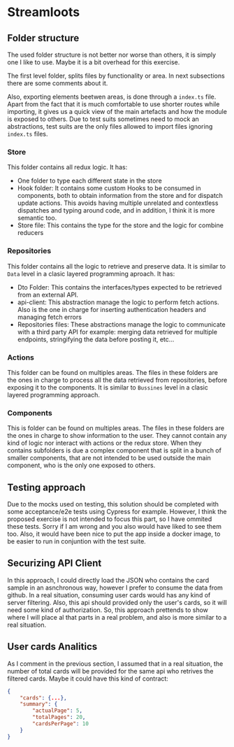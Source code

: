 # Streamloots

## Folder structure
The used folder structure is not better nor worse than others, it is simply one I like to use. Maybe it is a bit overhead for this exercise.

The first level folder, splits files by functionality or area. In next subsections there are some comments about it.

Also, exporting elements beetwen areas, is done through a `index.ts` file. Apart from the fact that it is much comfortable to use shorter routes while importing, it gives us a quick view of the main artefacts and how the module is exposed to others. Due to test suits sometimes need to mock an abstractions, test suits are the only files allowed to import files ignoring `index.ts` files.

### Store
This folder contains all redux logic. It has:

- One folder to type each different state in the store
- Hook folder: It contains some custom Hooks to be consumed in components, both to obtain information from the store and for dispatch update actions. This avoids having multiple unrelated and contextless dispatches and typing around code, and in addition, I think it is more semantic too.
- Store file: This contains the type for the store and the logic for combine reducers


### Repositories
This folder contains all the logic to retrieve and preserve data. It is similar to `Data` level in a clasic layered programming aproach. It has:
- Dto Folder: This contains the interfaces/types expected to be retrieved from an external API.
- api-client: This abstraction manage the logic to perform fetch actions. Also is the one in charge for inserting authentication headers and managing fetch errors
- Repositories files: These abstractions manage the logic to communicate with a third party API for example: merging data retrieved for multiple endpoints, stringifying the data before posting it, etc...

### Actions
This folder can be found on multiples areas. The files in these folders are the ones in charge to process all the data retrieved from repositories, before exposing it to the components. It is similar to `Bussines` level in a clasic layered programming approach.

### Components
This is folder can be found on multiples areas. The files in these folders are the ones in charge to show information to the user. They cannot contain any kind of logic nor interact with actions or the redux store. When they contains subfolders is due a complex component that is split in a bunch of smaller components, that are not intended to be used outside the main component, who is the only one exposed to others.

## Testing approach
Due to the mocks used on testing, this solution should be completed with some acceptance/e2e tests using Cypress for example. However, I think the proposed exercise is not intended to focus this part, so I have ommited these tests. Sorry if I am wrong and you also would have liked to see them too. Also, it would have been nice to put the app inside a docker image, to be easier to run in conjuntion with the test suite.

## Securizing API Client
In this approach, I could directly load the JSON who contains the card sample in an asnchronous way, however I prefer to consume the data from github. In a real situation, consuming user cards would has any kind of server filtering. Also, this api should provided only the user's cards, so it will need some kind of authorization. So, this approach prettends to show where I will place al that parts in a real problem, and also is more similar to a real situation.

## User cards Analitics
As I comment in the previous section, I assumed that in a real situation, the number of total cards will be provided for the same api who retrives the filtered cards. Maybe it could have this kind of contract:
```JSON
{
    "cards": {...},
    "summary": {
        "actualPage": 5,
        "totalPages": 20,
        "cardsPerPage": 10
    }
}
```
